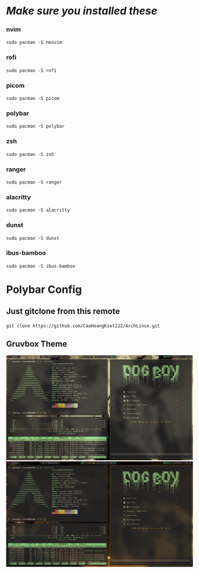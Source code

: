 # _Make sure you installed these_

### nvim

```
sudo pacman -S neovim
```

### rofi

```
sudo pacman -S rofi
```

### picom

```
sudo pacman -S picom
```

### polybar

```
sudo pacman -S polybar
```

### zsh

```
sudo pacman -S zsh
```

### ranger

```
sudo pacman -S ranger
```

### alacritty

```
sudo pacman -S alacritty
```

### dunst

```
sudo pacman -S dunst
```

### ibus-bamboo

```
sudo pacman -S ibus-bamboo
```

# Polybar Config

## Just gitclone from this remote

```
git clone https://github.com/CaoHoangKiet222/ArchLinux.git
```

## Gruvbox Theme

![image](https://github.com/CaoHoangKiet222/ArchLinux/blob/main/polybar/images/arch-config.png)
![image](https://github.com/CaoHoangKiet222/ArchLinux/blob/main/polybar/images/arch-config1.png)

